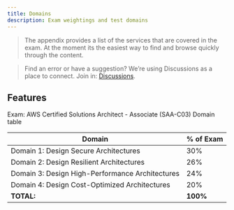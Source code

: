 ```yaml
---
title: Domains
description: Exam weightings and test domains
---
```


> The appendix provides a list of the services that are covered in the exam. At the moment its the easiest way to find and browse quickly through the content.

> Find an error or have a suggestion? We’re using Discussions as a place to connect. Join in: [Discussions](https://github.com/inspiringsource/aws-solutions-architect/discussions).


## Features

Exam: AWS Certified Solutions Architect - Associate (SAA-C03) Domain table

| Domain                                          	| % of Exam 	|
|-------------------------------------------------	|-----------	|
| Domain 1: Design Secure Architectures           	| 30%       	|
| Domain 2: Design Resilient Architectures        	| 26%          	|
| Domain 3: Design High-Performance Architectures   | 24%          	|
| Domain 4: Design Cost-Optimized Architectures   	| 20%          	|
| <b>TOTAL:</b>                                    	| <b>100%</b>  	|
